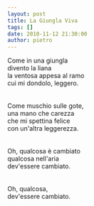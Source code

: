 ```yaml
---
layout: post
title: La Giungla Viva
tags: []
date: 2010-11-12 21:30:00
author: pietro
---
```

Come in una giungla <br/>divento la liana<br/>la ventosa appesa al ramo<br/>cui mi dondolo, leggero.<br/><br/><br/>Come muschio sulle gote,<br/>una mano che carezza<br/>che mi spettina felice<br/>con un'altra leggerezza.<br/><br/><br/>Oh, qualcosa è cambiato<br/>qualcosa nell'aria<br/>dev'essere cambiato.<br/><br/><br/>Oh, qualcosa,<br/>dev'essere cambiato.<br/>
